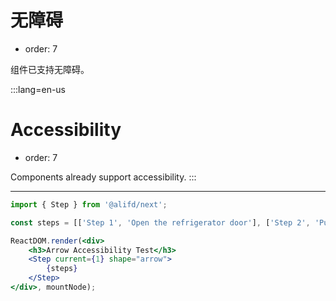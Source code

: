 # 无障碍

- order: 7

组件已支持无障碍。

:::lang=en-us
# Accessibility

- order: 7

Components already support accessibility.
:::

---

````jsx
import { Step } from '@alifd/next';

const steps = [['Step 1', 'Open the refrigerator door'], ['Step 2', 'Put the elephant in the refrigerator'], ['Step 3', 'Close the refrigerator door']].map((item, index) => <Step.Item aria-current={index === 1 ? 'step' : null} aria-label={index === 1 ? `Current Step, ${item[0]}, ${item[1]}` : null} key={index} title={item[0]} content={item[1]}/>);

ReactDOM.render(<div>
    <h3>Arrow Accessibility Test</h3>
    <Step current={1} shape="arrow">
        {steps}
    </Step>
</div>, mountNode);
````
